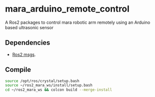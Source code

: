 # mara_arduino_remote_control
A Ros2 packages to control mara robotic arm remotely using an Arduino based ultrasonic sensor

## Dependencies

 - [Ros2 msgs](https://github.com/ros2/common_interfaces.git).
 
 ## Compile


```bash
source /opt/ros/crystal/setup.bash
source ~/ros2_mara_ws/install/setup.bash
cd ~/ros2_mara_ws && colcon build --merge-install  



